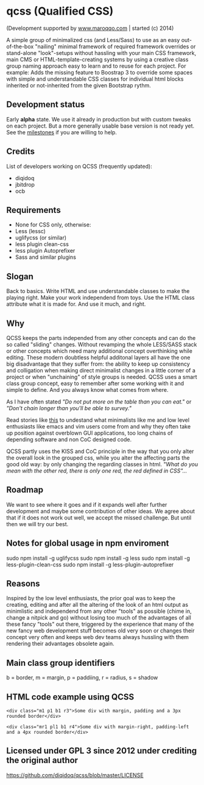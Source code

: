 # qcss (Qualified CSS)
(Development supported by www.maroqqo.com | started (c) 2014)

A simple group of minimalized css (and Less/Sass) to use as an easy out-of-the-box "nailing" minimal framework of required framework overrides or stand-alone "look"-setups without hassling with your main CSS framework, main CMS or HTML-template-creating systems by using a creative class group naming approach easy to learn and to reuse for each project. For example: Adds the missing feature to Boostrap 3 to override some spaces with simple and understandable CSS classes for individual html blocks inherited or not-inherited from the given Bootstrap rythm.

Development status
------------------
Early **alpha** state. We use it already in production but with custom tweaks on each project. But a more generally usable base version is not ready yet. See the [milestones](https://github.com/diqidoq/qcss/milestones) if you are willing to help.

Credits
-------
List of developers working on QCSS (frequently updated):
 + diqidoq
 + jbitdrop
 + ocb

Requirements
------------
 + None for CSS only, otherwise:
 + Less (lessc)
 + uglifycss (or similar)
 + less plugin clean-css
 + less plugin Autoprefixer
 + Sass and similar plugins

Slogan
------
Back to basics. Write HTML and use understandable classes to make the playing right. Make your work independend from toys. Use the HTML class attribute what it is made for. And use it much, and right.

Why
---
QCSS keeps the parts independed from any other concepts and can do the so called "sliding" changes. Without revamping the whole LESS/SASS stack or other concepts which need many additional concept overthinking while editing. These modern doubtless helpful additonal layers all have the one big disadvantage that they suffer from: the ability to keep up consistency and colligation when making direct minimalist changes in a little corner of a project or when "unchaining" of style groups is needed. QCSS uses a smart class group concept, easy to remember after some working with it and simple to define. And you always know what comes from where. 

As I have often stated *"Do not put more on the table than you can eat."* or *"Don't chain longer than you'll be able to survey."*

Read stories like [this](https://qz.com/646467/how-one-programmer-broke-the-internet-by-deleting-a-tiny-piece-of-code/) to undestand what minimalists like me and low level enthusiasts like emacs and vim users come from and why they often take up position against overblown GUI applications, too long chains of depending software and non CoC designed code.

QCSS partly uses the KISS and CoC principle in the way that you only alter the overall look in the grouped css, while you alter the affecting parts the good old way: by only changing the regarding classes in html. *"What do you mean with the other red, there is only one red, the red defined in CSS"...*

Roadmap
-------
We want to see where it goes and if it expands well after further development and maybe some contribution of other ideas. We agree about that if it does not work out well, we accept the missed challenge. But until then we will try our best.

Notes for global usage in npm enviroment
----------------------------------------
sudo npm install -g uglifycss
sudo npm install -g less
sudo npm install -g less-plugin-clean-css
sudo npm install -g less-plugin-autoprefixer

Reasons
-------
Inspired by the low level enthusiasts, the prior goal was to keep the creating, editing and after all the altering of the look of an html output as minimlistic and independend from any other "tools" as possible (chime in, change a nitpick and go) without losing too much of the advantages of all these fancy "tools" out there, triggered by the experience that many of the new fancy web development stuff becomes old very soon or changes their concept very often and keeps web dev teams always hussling with them rendering their advantages obsolete again.

Main class group identifiers
----------------------------
b = border, m = margin, p = paddiing, r = radius, s = shadow

HTML code example using QCSS
----------------------------

 `<div class="m1 p1 b1 r3">Some div with margin, padding and a 3px rounded border</div>`
 
 `<div class="mr1 pl1 b1 r4">Some div with margin-right, padding-left and a 4px rounded border</div>`
 
Licensed under GPL 3 since 2012 under crediting the original author
---------------------------------------------------------------------

https://github.com/diqidoq/qcss/blob/master/LICENSE

